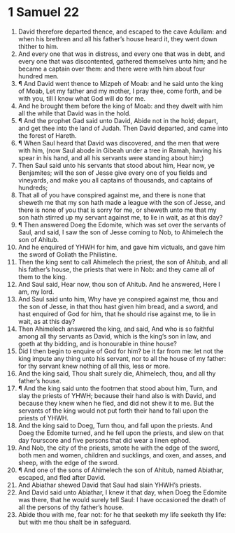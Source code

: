 ﻿# 1 Samuel  22
1. David therefore departed thence, and escaped to the cave Adullam: and when his brethren and all his father’s house heard it, they went down thither to him. 
2. And every one that was in distress, and every one that was in debt, and every one that was discontented, gathered themselves unto him; and he became a captain over them: and there were with him about four hundred men. 
3. ¶ And David went thence to Mizpeh of Moab: and he said unto the king of Moab, Let my father and my mother, I pray thee, come forth, and be with you, till I know what God will do for me. 
4. And he brought them before the king of Moab: and they dwelt with him all the while that David was in the hold. 
5. ¶ And the prophet Gad said unto David, Abide not in the hold; depart, and get thee into the land of Judah. Then David departed, and came into the forest of Hareth. 
6. ¶ When Saul heard that David was discovered, and the men that were with him, (now Saul abode in Gibeah under a tree in Ramah, having his spear in his hand, and all his servants were standing about him;) 
7. Then Saul said unto his servants that stood about him, Hear now, ye Benjamites; will the son of Jesse give every one of you fields and vineyards, and make you all captains of thousands, and captains of hundreds; 
8. That all of you have conspired against me, and there is none that sheweth me that my son hath made a league with the son of Jesse, and there is none of you that is sorry for me, or sheweth unto me that my son hath stirred up my servant against me, to lie in wait, as at this day? 
9. ¶ Then answered Doeg the Edomite, which was set over the servants of Saul, and said, I saw the son of Jesse coming to Nob, to Ahimelech the son of Ahitub. 
10. And he enquired of YHWH for him, and gave him victuals, and gave him the sword of Goliath the Philistine. 
11. Then the king sent to call Ahimelech the priest, the son of Ahitub, and all his father’s house, the priests that were in Nob: and they came all of them to the king. 
12. And Saul said, Hear now, thou son of Ahitub. And he answered, Here I am, my lord. 
13. And Saul said unto him, Why have ye conspired against me, thou and the son of Jesse, in that thou hast given him bread, and a sword, and hast enquired of God for him, that he should rise against me, to lie in wait, as at this day? 
14. Then Ahimelech answered the king, and said, And who is so faithful among all thy servants as David, which is the king’s son in law, and goeth at thy bidding, and is honourable in thine house? 
15. Did I then begin to enquire of God for him? be it far from me: let not the king impute any thing unto his servant, nor to all the house of my father: for thy servant knew nothing of all this, less or more. 
16. And the king said, Thou shalt surely die, Ahimelech, thou, and all thy father’s house. 
17. ¶ And the king said unto the footmen that stood about him, Turn, and slay the priests of YHWH; because their hand also is with David, and because they knew when he fled, and did not shew it to me. But the servants of the king would not put forth their hand to fall upon the priests of YHWH. 
18. And the king said to Doeg, Turn thou, and fall upon the priests. And Doeg the Edomite turned, and he fell upon the priests, and slew on that day fourscore and five persons that did wear a linen ephod. 
19. And Nob, the city of the priests, smote he with the edge of the sword, both men and women, children and sucklings, and oxen, and asses, and sheep, with the edge of the sword. 
20. ¶ And one of the sons of Ahimelech the son of Ahitub, named Abiathar, escaped, and fled after David. 
21. And Abiathar shewed David that Saul had slain YHWH’s priests. 
22. And David said unto Abiathar, I knew it that day, when Doeg the Edomite was there, that he would surely tell Saul: I have occasioned the death of all the persons of thy father’s house. 
23. Abide thou with me, fear not: for he that seeketh my life seeketh thy life: but with me thou shalt be in safeguard. 
